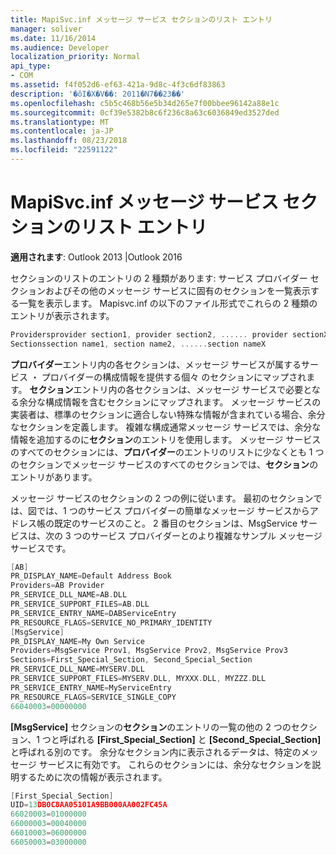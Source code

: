 ```yaml
---
title: MapiSvc.inf メッセージ サービス セクションのリスト エントリ
manager: soliver
ms.date: 11/16/2014
ms.audience: Developer
localization_priority: Normal
api_type:
- COM
ms.assetid: f4f052d6-ef63-421a-9d8c-4f3c6df83863
description: '�ŏI�X�V��: 2011�N7��23��'
ms.openlocfilehash: c5b5c468b56e5b34d265e7f00bbee96142a88e1c
ms.sourcegitcommit: 0cf39e5382b8c6f236c8a63c6036849ed3527ded
ms.translationtype: MT
ms.contentlocale: ja-JP
ms.lasthandoff: 08/23/2018
ms.locfileid: "22591122"
---
```

# <a name="list-entries-in-mapisvcinf-message-service-sections"></a>MapiSvc.inf メッセージ サービス セクションのリスト エントリ

  
  
**適用されます**: Outlook 2013 |Outlook 2016 
  
セクションのリストのエントリの 2 種類があります: サービス プロバイダー セクションおよびその他のメッセージ サービスに固有のセクションを一覧表示する一覧を表示します。 Mapisvc.inf の以下のファイル形式でこれらの 2 種類のエントリが表示されます。
  
```cpp
Providersprovider section1, provider section2, ...... provider sectionX
Sectionssection name1, section name2, ......section nameX

```

**プロバイダー**エントリ内の各セクションは、メッセージ サービスが属するサービス ・ プロバイダーの構成情報を提供する個々 のセクションにマップされます。 **セクション**エントリ内の各セクションは、メッセージ サービスで必要となる余分な構成情報を含むセクションにマップされます。 メッセージ サービスの実装者は、標準のセクションに適合しない特殊な情報が含まれている場合、余分なセクションを定義します。 複雑な構成通常メッセージ サービスでは、余分な情報を追加するのに**セクション**のエントリを使用します。 メッセージ サービスのすべてのセクションには、**プロバイダー**のエントリのリストに少なくとも 1 つのセクションでメッセージ サービスのすべてのセクションでは、**セクション**のエントリがあります。 
  
メッセージ サービスのセクションの 2 つの例に従います。 最初のセクションでは、図では、1 つのサービス プロバイダーの簡単なメッセージ サービスからアドレス帳の既定のサービスのこと。 2 番目のセクションは、MsgService サービスは、次の 3 つのサービス プロバイダーとのより複雑なサンプル メッセージ サービスです。 
  
```cpp
[AB]
PR_DISPLAY_NAME=Default Address Book
Providers=AB Provider
PR_SERVICE_DLL_NAME=AB.DLL
PR_SERVICE_SUPPORT_FILES=AB.DLL
PR_SERVICE_ENTRY_NAME=DABServiceEntry
PR_RESOURCE_FLAGS=SERVICE_NO_PRIMARY_IDENTITY
[MsgService]
PR_DISPLAY_NAME=My Own Service
Providers=MsgService Prov1, MsgService Prov2, MsgService Prov3
Sections=First_Special_Section, Second_Special_Section
PR_SERVICE_DLL_NAME=MYSERV.DLL
PR_SERVICE_SUPPORT_FILES=MYSERV.DLL, MYXXX.DLL, MYZZZ.DLL
PR_SERVICE_ENTRY_NAME=MyServiceEntry
PR_RESOURCE_FLAGS=SERVICE_SINGLE_COPY
66040003=00000000

```

**[MsgService]** セクションの**セクション**のエントリの一覧の他の 2 つのセクション、1 つと呼ばれる **[First_Special_Section]** と **[Second_Special_Section]** と呼ばれる別のです。 余分なセクション内に表示されるデータは、特定のメッセージ サービスに有効です。 これらのセクションには、余分なセクションを説明するために次の情報が表示されます。 
  
```cpp
[First_Special_Section]
UID=13DB0C8AA05101A9BB000AA002FC45A
66020003=01000000
66000003=00040000
66010003=06000000
66050003=03000000

```


